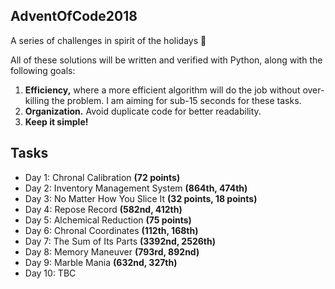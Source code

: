 ## AdventOfCode2018
A series of challenges in spirit of the holidays 🎄

All of these solutions will be written and verified with Python, along with the following goals:
1. __Efficiency,__ where a more efficient algorithm will do the job without over-killing the problem. I am aiming for sub-15 seconds for these tasks.
2. __Organization.__ Avoid duplicate code for better readability.
3. __Keep it simple!__

## Tasks
- Day 1: Chronal Calibration __(72 points)__
- Day 2: Inventory Management System __(864th, 474th)__
- Day 3: No Matter How You Slice It __(32 points, 18 points)__
- Day 4: Repose Record __(582nd, 412th)__
- Day 5: Alchemical Reduction __(75 points)__
- Day 6: Chronal Coordinates __(112th, 168th)__
- Day 7: The Sum of Its Parts __(3392nd, 2526th)__
- Day 8: Memory Maneuver __(793rd, 892nd)__
- Day 9: Marble Mania __(632nd, 327th)__
- Day 10: TBC
